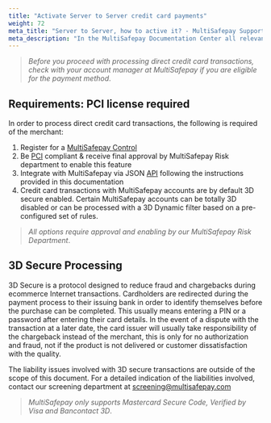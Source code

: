 ```yaml
---
title: "Activate Server to Server credit card payments"
weight: 72
meta_title: "Server to Server, how to active it? - MultiSafepay Support"
meta_description: "In the MultiSafepay Documentation Center all relevant information regarding our Plugins and API. As well as Support pages for Payment Method, Tools and General Questions. You can also find the contact details of our Support Team and Integration Team."
---
```


>_Before you proceed with processing direct credit card transactions, check with your account manager at MultiSafepay if you are eligible for the payment method_.

## Requirements: PCI license required

In order to process direct credit card transactions, the following is required of the merchant:

1. Register for a [MultiSafepay Control](https://merchant.multisafepay.com/signup)
2. Be [PCI](/faq/risk-and-fraud/what-do-i-need-to-know-about-credit-card-payments/) compliant & receive final approval by MultiSafepay Risk department to enable this feature
3. Integrate with MultiSafepay via JSON [API](/api/#credit-cards) following the instructions provided in this documentation
4. Credit card transactions with MultiSafepay accounts are by default 3D secure enabled. Certain MultiSafepay accounts can be totally 3D disabled or can be processed with a 3D Dynamic filter based on a pre-configured set of rules.

>_All options require approval and enabling by our MultiSafepay Risk Department_.

## 3D Secure Processing

3D Secure is a protocol designed to reduce fraud and chargebacks during ecommerce Internet transactions. Cardholders are redirected during the payment process to their issuing bank in order to identify themselves before the purchase can be completed. This usually means entering a PIN or a password after entering their card details. In the event of a dispute with the transaction at a later date, the card issuer will usually take responsibility of the chargeback instead of the merchant, this is only for no authorization and fraud, not if the product is not delivered or customer dissatisfaction with the quality.

The liability issues involved with 3D secure transactions are outside of the scope of this document. For a detailed indication of the liabilities involved, contact our screening department at <screening@multisafepay.com>

>_MultiSafepay only supports Mastercard Secure Code, Verified by Visa and Bancontact 3D_.

<br>
